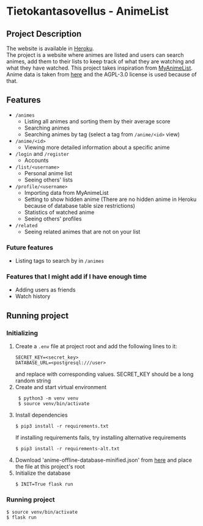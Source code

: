 # Tietokantasovellus - AnimeList

## Project Description
The website is available in [Heroku](https://tsoha-animelist.herokuapp.com/).  
The project is a website where animes are listed and users can search animes, add them to their lists to keep track of what they are watching and what they have watched. This project takes inspiration from [MyAnimeList](https://myanimelist.net).  
Anime data is taken from [here](https://github.com/manami-project/anime-offline-database) and the AGPL-3.0 license is used because of that.

## Features
- `/animes`
  - Listing all animes and sorting them by their average score
  - Searching animes
  - Searching animes by tag (select a tag from `/anime/<id>` view)
- `/anime/<id>`
  - Viewing more detailed information about a specific anime
- `/login` and `/register`
  - Accounts
- `/list/<username>`
  - Personal anime list
  - Seeing others' lists
- `/profile/<username>`
  - Importing data from MyAnimeList
  - Setting to show hidden anime (There are no hidden anime in Heroku because of database table size restrictions)
  - Statistics of watched anime
  - Seeing others' profiles
- `/related`
  - Seeing related animes that are not on your list

### Future features
- Listing tags to search by in `/animes`

### Features that I might add if I have enough time
- Adding users as friends
- Watch history

## Running project
### Initializing
1. Create a `.env` file at project root and add the following lines to it:
    ```
    SECRET_KEY=<secret_key>
    DATABASE_URL=<postgresql:///user>
    ```
    and replace with corresponding values. SECRET_KEY should be a long random string
2. Create and start virtual environment
   ```
    $ python3 -m venv venv
    $ source venv/bin/activate
    ```
3. Install dependencies
    ```
    $ pip3 install -r requirements.txt
    ```
    If installing requirements fails, try installing alternative requirements
    ```
    $ pip3 install -r requirements-alt.txt
    ```
4. Download 'anime-offline-database-minified.json' from [here](https://github.com/manami-project/anime-offline-database) and place the file at this project's root
5. Initialize the database
   ```
   $ INIT=True flask run
   ```
### Running project
```
$ source venv/bin/activate
$ flask run
```